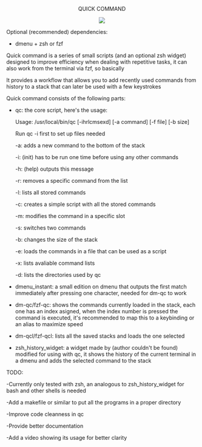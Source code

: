 <p align="center"> QUICK COMMAND </p>

<p align="center">
  <img src="  <img src=![Logo qc](https://github.com/Vdevelasco/quickCommand/assets/24989959/50c05d13-a486-4d45-9977-104044fa6476) />
" />
  
</p>



Optional (recommended) dependencies:

- dmenu + zsh or fzf

Quick command is a series of small scripts (and an optional zsh widget) designed to improve efficiency when dealing with repetitive tasks, it can also work from the terminal via fzf, so basically

It provides a workflow that allows you to add recently used commands from history to a stack that can later be used with a few keystrokes

Quick command consists of the following parts:
- qc: the core script, here's the usage:

  Usage: /usr/local/bin/qc [-ihrlcmsexd] [-a command] [-f file] [-b size]

  Run qc -i first to set up files needed

   -a: adds a new command to the bottom of the stack

   -i: (init) has to be run one time before using any other commands

   -h: (help) outputs this message

   -r:  removes a specific command from the list

   -l: lists all stored commands

   -c: creates a simple script with all the stored commands

   -m: modifies the command in a specific slot

   -s: switches two commands

   -b: changes the size of the stack

   -e: loads the commands in a file that can be used as a script

   -x: lists avaliable command lists

   -d: lists the directories used by qc
- dmenu_instant: a small edition on dmenu that outputs the first match immediately after pressing one character, needed for dm-qc to work
- dm-qc/fzf-qc: shows the commands currently loaded in the stack, each one has an index asigned, when the index number is pressed the command is executed, it's recommended to map this to a keybinding or an alias to maximize speed
- dm-qcl/fzf-qcl: lists all the saved stacks and loads the one selected
- zsh_history_widget: a widget made by (author couldn't be found) modified for using with qc, it shows the history of the current terminal in a dmenu and adds the selected command to the stack

TODO:

  -Currently only tested with zsh, an analogous to zsh_history_widget for bash and other shells is needed
      
  -Add a makefile or similar to put all the programs in a proper directory
    
  -Improve code cleanness in qc 
    
  -Provide better documentation
     
  -Add a video showing its usage for better clarity
